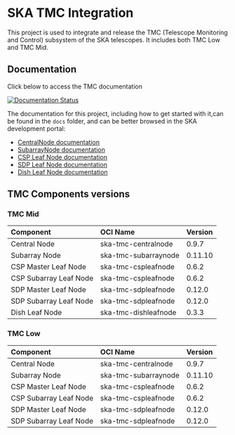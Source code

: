 # SKA TMC Integration

This project is used to integrate and release the TMC (Telescope Monitoring and Control) subsystem of the SKA telescopes. It includes both TMC Low and TMC Mid.

## Documentation

Click below to access the TMC documentation

[![Documentation Status](https://readthedocs.org/projects/ska-telescope-ska-tmc-integration/badge/?version=latest)](https://developer.skao.int/projects/ska-tmc-integration/en/latest/)

The documentation for this project, including how to get started with it,can be found in the `docs` folder, and can be better browsed in the SKA development portal:

* [CentralNode documentation](https://developer.skao.int/projects/ska-tmc-centralnode/en/latest/ "SKA Developer Portal: CentralNode documentation")
* [SubarrayNode documentation](https://developer.skao.int/projects/ska-tmc-subarraynode/en/latest/ "SKA Developer Portal: SubarrayNode documentation")
* [CSP Leaf Node documentation](https://developer.skao.int/projects/ska-tmc-cspleafnodes/en/latest/ "SKA Developer Portal: CSP Leaf Nodes documentation")
* [SDP Leaf Node documentation](https://developer.skao.int/projects/ska-tmc-sdpleafnodes/en/latest/ "SKA Developer Portal: SDP Leaf Nodes documentation")
* [Dish Leaf Node documentation](https://developer.skao.int/projects/ska-tmc-dishleafnode/en/latest/ "SKA Developer Portal: Dish Leaf Node documentation")

## TMC Components versions

### TMC Mid

|Component| OCI Name | Version|
| :-- | :-- | :-- |
| Central Node| ska-tmc-centralnode |0.9.7|
| Subarray Node| ska-tmc-subarraynode |0.11.10|
| CSP Master Leaf Node| ska-tmc-cspleafnode |0.6.2|
| CSP Subarray Leaf Node| ska-tmc-cspleafnode |0.6.2|
| SDP Master Leaf Node| ska-tmc-sdpleafnode |0.12.0|
| SDP Subarray Leaf Node| ska-tmc-sdpleafnode |0.12.0|
| Dish Leaf Node| ska-tmc-dishleafnode |0.3.3|


### TMC Low

|Component| OCI Name | Version|
| :-- | :-- | :-- |
| Central Node| ska-tmc-centralnode |0.9.7|
| Subarray Node| ska-tmc-subarraynode |0.11.10|
| CSP Master Leaf Node| ska-tmc-cspleafnode |0.6.2|
| CSP Subarray Leaf Node| ska-tmc-cspleafnode |0.6.2|
| SDP Master Leaf Node| ska-tmc-sdpleafnode |0.12.0|
| SDP Subarray Leaf Node| ska-tmc-sdpleafnode |0.12.0|